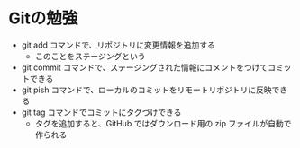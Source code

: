 # Gitの勉強

- git add コマンドで、リポジトリに変更情報を追加する
  - このことをステージングという
- git commit コマンドで、ステージングされた情報にコメントをつけてコミットできる
- git pish コマンドで、ローカルのコミットをリモートリポジトリに反映できる
- git tag コマンドでコミットにタグづけできる
  - タグを追加すると、GitHub ではダウンロード用の zip ファイルが自動で作られる
